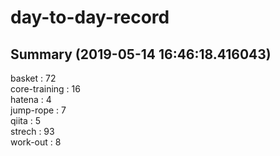 # day-to-day-record  
## Summary  (2019-05-14 16:46:18.416043)  
basket : 72  
core-training : 16  
hatena : 4  
jump-rope : 7  
qiita : 5  
strech : 93  
work-out : 8  
